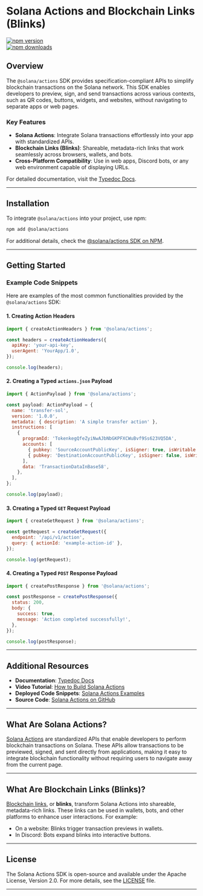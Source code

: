 # Solana Actions and Blockchain Links (Blinks)

[![npm version](https://img.shields.io/npm/v/@solana/actions)](https://www.npmjs.com/package/@solana/actions)  
[![npm downloads](https://img.shields.io/npm/dm/@solana/actions)](https://www.npmjs.com/package/@solana/actions)

## Overview

The `@solana/actions` SDK provides specification-compliant APIs to simplify blockchain transactions on the Solana network. This SDK enables developers to preview, sign, and send transactions across various contexts, such as QR codes, buttons, widgets, and websites, without navigating to separate apps or web pages.

### Key Features
- **Solana Actions**: Integrate Solana transactions effortlessly into your app with standardized APIs.
- **Blockchain Links (Blinks)**: Shareable, metadata-rich links that work seamlessly across browsers, wallets, and bots.
- **Cross-Platform Compatibility**: Use in web apps, Discord bots, or any web environment capable of displaying URLs.

For detailed documentation, visit the [Typedoc Docs](https://solana-developers.github.io/solana-actions/).

---

## Installation

To integrate `@solana/actions` into your project, use npm:

```bash
npm add @solana/actions
```

For additional details, check the [@solana/actions SDK on NPM](https://www.npmjs.com/package/@solana/actions).

---

## Getting Started

### Example Code Snippets

Here are examples of the most common functionalities provided by the `@solana/actions` SDK:

#### 1. **Creating Action Headers**

```javascript
import { createActionHeaders } from '@solana/actions';

const headers = createActionHeaders({
  apiKey: 'your-api-key',
  userAgent: 'YourApp/1.0',
});

console.log(headers);
```

#### 2. **Creating a Typed `actions.json` Payload**

```javascript
import { ActionPayload } from '@solana/actions';

const payload: ActionPayload = {
  name: 'transfer-sol',
  version: '1.0.0',
  metadata: { description: 'A simple transfer action' },
  instructions: [
    {
      programId: 'TokenkegQfeZyiNwAJbNbGKPFXCWuBvf9Ss623VQ5DA',
      accounts: [
        { pubkey: 'SourceAccountPublicKey', isSigner: true, isWritable: true },
        { pubkey: 'DestinationAccountPublicKey', isSigner: false, isWritable: true },
      ],
      data: 'TransactionDataInBase58',
    },
  ],
};

console.log(payload);
```

#### 3. **Creating a Typed `GET` Request Payload**

```javascript
import { createGetRequest } from '@solana/actions';

const getRequest = createGetRequest({
  endpoint: '/api/v1/action',
  query: { actionId: 'example-action-id' },
});

console.log(getRequest);
```

#### 4. **Creating a Typed `POST` Response Payload**

```javascript
import { createPostResponse } from '@solana/actions';

const postResponse = createPostResponse({
  status: 200,
  body: {
    success: true,
    message: 'Action completed successfully!',
  },
});

console.log(postResponse);
```

---

## Additional Resources

- **Documentation**: [Typedoc Docs](https://solana-developers.github.io/solana-actions/)
- **Video Tutorial**: [How to Build Solana Actions](https://youtu.be/kCht01Ycif0)
- **Deployed Code Snippets**: [Solana Actions Examples](https://solana-actions.vercel.app/)
- **Source Code**: [Solana Actions on GitHub](https://github.com/solana-developers/solana-actions/tree/main/examples/next-js)

---

## What Are Solana Actions?

[Solana Actions](https://solana.com/docs/advanced/actions#actions) are standardized APIs that enable developers to perform blockchain transactions on Solana. These APIs allow transactions to be previewed, signed, and sent directly from applications, making it easy to integrate blockchain functionality without requiring users to navigate away from the current page.

---

## What Are Blockchain Links (Blinks)?

[Blockchain links](https://solana.com/docs/advanced/actions#blinks), or **blinks**, transform Solana Actions into shareable, metadata-rich links. These links can be used in wallets, bots, and other platforms to enhance user interactions. For example:
- On a website: Blinks trigger transaction previews in wallets.
- In Discord: Bots expand blinks into interactive buttons.

---

## License

The Solana Actions SDK is open-source and available under the Apache License, Version 2.0. For more details, see the [LICENSE](./LICENSE) file.

---
